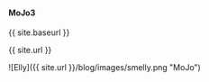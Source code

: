 #### MoJo3 

{{ site.baseurl }}

{{ site.url }}

![Elly]({{ site.url }}/blog/images/smelly.png "MoJo")

